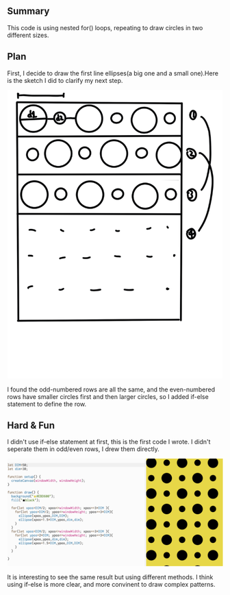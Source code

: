## Summary
This code is using nested for() loops, repeating to draw circles in two different sizes.

## Plan
First, I decide to draw the first line ellipses(a big one and a small one).Here is the sketch I did to clarify my next step.

![Sketch](./Sketch.jpg)

I found the odd-numbered rows are all the same, and the even-numbered rows have smaller circles first and then larger circles, so I added if-else statement to define the row.

## Hard & Fun
I didn't use if-else statement at first, this is the first code I wrote. I didn't seperate them in odd/even rows, I drew them directly.

![First Try](./Prototype.png)

It is interesting to see the same result but using different methods. I think using if-else is more clear, and more convinent to draw complex patterns.
